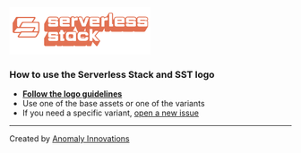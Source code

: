<img src="https://raw.githubusercontent.com/serverless-stack/identity/main/serverless-stack.svg" width="50%" />

### How to use the Serverless Stack and SST logo

- [**Follow the logo guidelines**](https://github.com/serverless-stack/identity/blob/main/logo-guidelines.pdf)
- Use one of the base assets or one of the variants
- If you need a specific variant, [open a new issue](https://github.com/serverless-stack/identity/issues/new)

---

Created by [Anomaly Innovations](https://anoma.ly)
